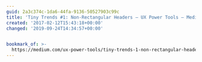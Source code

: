 ```yaml
---
guid: 2a3c374c-1da6-44fa-9136-50527903c99c
title: 'Tiny Trends #1: Non-Rectangular Headers – UX Power Tools – Medium'
created: '2017-02-12T15:43:18+00:00'
changed: '2019-09-24T14:34:57+00:00'


bookmark_of: >-
  https://medium.com/ux-power-tools/tiny-trends-1-non-rectangular-headers-e8d2d4ee578f#.h3kt2gm4y
---
```




